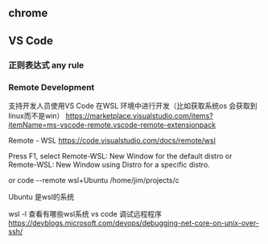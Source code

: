 ## chrome

## VS Code
### 正则表达式 any rule


### Remote Development

支持开发人员使用VS Code 在WSL 环境中进行开发（比如获取系统os 会获取到linux而不是win）
https://marketplace.visualstudio.com/items?itemName=ms-vscode-remote.vscode-remote-extensionpack

Remote - WSL
https://code.visualstudio.com/docs/remote/wsl

Press F1, select Remote-WSL: New Window for the default distro or Remote-WSL: New Window using Distro for a specific distro.

or
code --remote wsl+Ubuntu /home/jim/projects/c

Ubuntu 是wsl的系统

wsl -l 查看有哪些wsl系统
vs code 调试远程程序
https://devblogs.microsoft.com/devops/debugging-net-core-on-unix-over-ssh/

